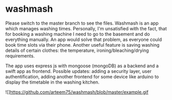 # washmash
Please switch to the master branch to see the files. 
Washmash is an app which manages washing times. Personally, I'm unsatisfied with the fact, that for booking a washing machine I need to go to the basement and do everything manually. An app would solve that problem, as everyone could book time slots via their phone. Another useful feature is saving washing details of certain clothes: the temperature, ironing/bleaching/drying requirements. 

The app uses express js with mongoose (mongoDB) as a backend and a swift app as frontend. 
Possible updates: adding a security layer, user authentification, adding another frontend for some device like arduino to display the timetable in the washing kitchen. 

![]https://github.com/arteem75/washmash/blob/master/example.gif
